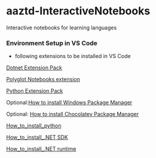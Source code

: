# aaztd-InteractiveNotebooks
Interactive notebooks for learning languages



### Environment Setup in VS Code

- following extensions to be installed in VS Code

[Dotnet Extension Pack](https://marketplace.visualstudio.com/items?itemName=doggy8088.netcore-extension-pack)

[Polyglot Notebooks extension](https://marketplace.visualstudio.com/items?itemName=ms-dotnettools.dotnet-interactive-vscode)


[Python Extension Pack](https://marketplace.visualstudio.com/items?itemName=donjayamanne.python-extension-pack)

Optional:[How to install Windows Package Manager](/How_to_install_%20Windows_Package_Manager.md)

Optional: [How to install Chocolatey Package Manager](/How_to_install_Chocolatey_Package_Manager.md) 

[How_to_install_python](/How_to_install_python.md)

[How_to_install_.NET SDK ](/How_to_install_.NET_SDK.md)

[How_to_install_.NET runtime ](/How_to_install_.NET_runtime.md)



